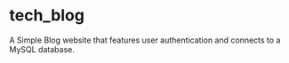 # tech_blog
A Simple Blog website that features user authentication and connects to a MySQL database. 
